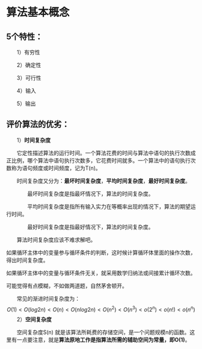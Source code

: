 # 算法基本概念



## 5个特性：

&emsp;&emsp;1）有穷性

&emsp;&emsp;2）确定性

&emsp;&emsp;3）可行性

&emsp;&emsp;4）输入

&emsp;&emsp;5）输出



## 评价算法的优劣：

&emsp;&emsp;1）**时间复杂度**

&emsp;&emsp;它定性描述算法的运行时间。一个算法花费的时间与算法中语句的执行次数成正比例，哪个算法中语句执行次数多，它花费时间就多。一个算法中的语句执行次数称为语句频度或时间频度，记为T(n)。

&emsp;&emsp;时间复杂度又分为：**最坏时间复杂度**，**平均时间复杂度**，**最好时间复杂度**。

&emsp;&emsp;&emsp;&emsp;最坏时间复杂度是指最坏情况下，算法的时间复杂度。

&emsp;&emsp;&emsp;&emsp;平均时间复杂度是指所有输入实力在等概率出现的情况下，算法的期望运行时间。

&emsp;&emsp;&emsp;&emsp;最好时间复杂度是指最好情况下，算法的时间复杂度。



&emsp;&emsp;算法时间复杂度应该不难求解吧。

如果循环主体中的变量参与循环条件的判断，这时候计算循环体里面的操作次数，得出时间复杂度。

如果循环主体中的变量与循环条件无关，就采用数学归纳法或间接累计循环次数。

可能觉得有点模糊，不如做两道题，自然茅舍顿开。

&emsp;&emsp;常见的渐进时间复杂度为：
$$
O(1) < O(log2n) < O(n) < O(nlog2n) < O(n^2) < O(n^3) < o(2^n) < o(n!) < o(n^n)
$$
&emsp;&emsp;2）**空间复杂度**

&emsp;&emsp;空间复杂度S(n) 就是该算法所耗费的存储空间，是一个问题规模n的函数。这里有一点要注意，就是**算法原地工作是指算法所需的辅助空间为常量，即O(1)**。